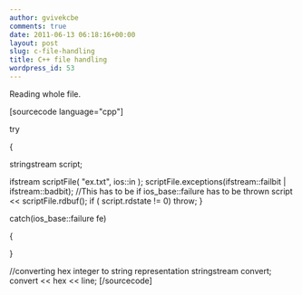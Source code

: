 ```yaml
---
author: gvivekcbe
comments: true
date: 2011-06-13 06:18:16+00:00
layout: post
slug: c-file-handling
title: C++ file handling
wordpress_id: 53
---
```


Reading whole file.

[sourcecode language="cpp"]

try

{

stringstream script;

ifstream scriptFile( "ex.txt", ios::in );
scriptFile.exceptions(ifstream::failbit | ifstream::badbit); //This has to be if ios_base::failure has to be thrown
script << scriptFile.rdbuf();
if ( script.rdstate != 0)
throw;
}

catch(ios_base::failure fe)

{

}

//converting hex integer to string representation
stringstream convert;
convert << hex << line;
[/sourcecode]
